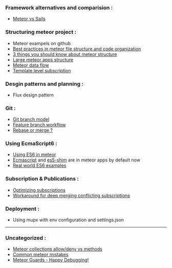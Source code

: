 ### Framework alternatives and comparision :
- [Meteor vs Sails][meteor-sails]

### Structuring meteor project :
- Meteor exampels on github
- [Best practices in meteor file structure and code organization ][meteor-structure-01]
- [3 things you should know about meteor structure][meteor-structure-02]
- [Large meteor apps structure][large-app-structure]
- [Meteor data flow][meteor-data-flow]
- [Template level subscription][template-subscription]

### Desgin patterns and planning :
- Flux design pattern

### Git :
- [Git branch model][git-branch-model]
- [Feature branch workflow][feature-branch]
- [Rebase or merge ? ][rebase-vs-merge]

### Using EcmaScript6 :
- [Using ES6 in meteor][es6-meteor]
- [Ecmascript](https://atmospherejs.com/meteor/ecmascript) and [es5-shim](https://atmospherejs.com/meteor/es5-shim) are in meteor apps by default now
- [Real world ES6 examples][es6-meteor-examples]

### Subscription & Publications :
- [Optimizing subscriptions][optimize-subs]
- [Workaround for deep merging conflicting subscriptions][deep-merge-workaround]


### Deployment :
- Using mupx with env configuration and settings.json


----------------

### Uncategorized : 
- [Meteor collections allow/deny vs methods][collection-access-vs-methods]
- [Common meteor mistakes][common-mistakes]
- [Meteor Guards - Happy Debugging!][meteor-guards]




[meteor-sails]: http://stackoverflow.com/questions/22202286/sails-js-vs-meteor-what-are-the-advantages-of-both
[meteor-structure-01]: http://fourkitchens.com/blog/article/structuring-meteor-applications
[meteor-structure-02]:https://www.codementor.io/meteor/tutorial/3-things-know-structure-meteor-application
[collection-access-vs-methods]:https://www.discovermeteor.com/blog/meteor-methods-client-side-operations/
[git-branch-model]:http://nvie.com/posts/a-successful-git-branching-model/
[large-app-structure]:https://blog.tableflip.io/large-meteor-projects-best-practices/
[feature-branch]:https://www.atlassian.com/git/tutorials/comparing-workflows/feature-branch-workflow
[rebase-vs-merge]:https://www.atlassian.com/git/tutorials/merging-vs-rebasing/workflow-walkthrough
[es6-meteor]:https://medium.com/@dferber90/es6-in-meteor-5e088c998e4a#.bz00j0ilk
[es6-meteor-examples]:https://medium.com/@dferber90/real-world-es6-examples-in-meteor-a834c6073daa#.nz33itce5
[meteor-data-flow]:https://medium.com/meteor-js/data-flow-from-the-database-to-the-ui-three-layers-of-meteor-d5e208b466c3#.ogmg2zu8h
[template-subscription]:https://www.discovermeteor.com/blog/template-level-subscriptions/
[optimize-subs]:https://meteorhacks.com/meteor-subscription-optimizations/
[common-mistakes]:https://dweldon.silvrback.com/common-mistakes
[deep-merge-workaround]:https://medium.com/@MaxDubrovin/workaround-for-meteor-limitations-if-you-want-to-sub-for-more-nested-fields-of-already-received-docs-eb3fdbfe4e07#.nafqguvkd
[meteor-guards]:https://dweldon.silvrback.com/guards
